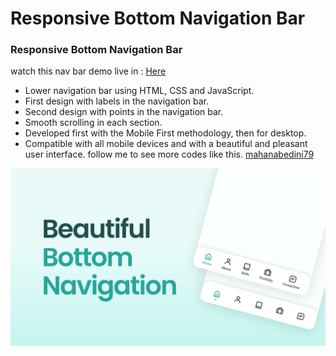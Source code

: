 # Responsive Bottom Navigation Bar
### Responsive Bottom Navigation Bar
watch this nav bar demo live in : [Here](https://mahan-navigation.netlify.app)
- Lower navigation bar using HTML, CSS and JavaScript.
- First design with labels in the navigation bar.
- Second design with points in the navigation bar.
- Smooth scrolling in each section.
- Developed first with the Mobile First methodology, then for desktop.
- Compatible with all mobile devices and with a beautiful and pleasant user interface.
follow me  to see more codes like this. [mahanabedini79](https://github.com/mahanabedini79)

![responsive bottom navigation](/preview.png)
